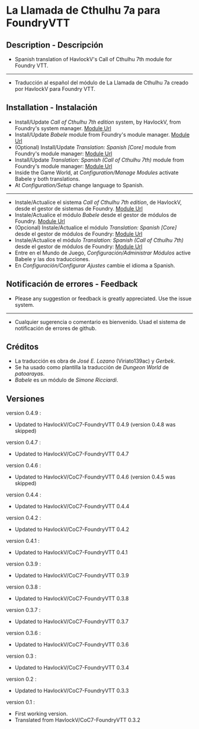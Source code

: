 # La Llamada de Cthulhu 7a para FoundryVTT

## Description - Descripción  

* Spanish translation of HavlockV's Call of Cthulhu 7th module for Foundry VTT.
----
* Traducción al español del módulo de La Llamada de Cthulhu 7a creado por HavlockV para Foundry VTT.

## Installation - Instalación  

* Install/Update _Call of Cthulhu 7th edition_ system, by HavlockV, from Foundry's system manager.
[Module Url](https://foundryvtt.com/packages/CoC7/)
* Install/Update _Babele_ module from Foundry's module manager.
[Module Url](https://foundryvtt.com/packages/babele/)
* (Optional) Install/Update _Translation: Spanish [Core]_ module from Foundry's module manager:
[Module Url](https://foundryvtt.com/packages/FoundryVTT-ES/)
* Install/Update _Translation: Spanish (Call of Cthulhu 7th)_ module from Foundry's module manager:
[Module Url](https://foundryvtt.com/packages/call-of-cthulhu-7th-babele-es/)
* Inside the Game World, at _Configuration/Manage Modules_ activate Babele y both translations.
* At _Configuration/Setup_ change language to Spanish.
----
* Instale/Actualice el sistema _Call of Cthulhu 7th edition_, de HavlockV, desde el gestor de sistemas de Foundry.
[Module Url](https://foundryvtt.com/packages/CoC7/)
* Instale/Actualice el módulo _Babele_ desde el gestor de módulos de Foundry.
[Module Url](https://foundryvtt.com/packages/babele/)
* (Opcional) Instale/Actualice el módulo _Translation: Spanish [Core]_ desde el gestor de módulos de Foundry:
[Module Url](https://foundryvtt.com/packages/FoundryVTT-ES/)
* Instale/Actualice el módulo _Translation: Spanish (Call of Cthulhu 7th)_ desde el gestor de módulos de Foundry:
[Module Url](https://foundryvtt.com/packages/call-of-cthulhu-7th-babele-es/)
* Entre en el Mundo de Juego, _Configuración/Administrar Módulos_ active Babele y las dos traducciones.
* En _Configuración/Configurar Ajustes_ cambie el idioma a Spanish.

## Notificación de errores - Feedback  

* Please any suggestion or feedback is greatly appreciated. Use the issue system.
----
* Cualquier sugerencia o comentario es bienvenido. Usad el sistema de notificación de errores de github.

## Créditos  

* La traducción es obra de *José E. Lozano* (Viriato139ac) y *Gerbek*.
* Se ha usado como plantilla la traducción de *Dungeon World* de *patoarayas*.
* *Babele* es un módulo de *Simone Ricciardi*.

## Versiones

version 0.4.9 :

* Updated to HavlockV/CoC7-FoundryVTT 0.4.9 (version 0.4.8 was skipped)

version 0.4.7 :

* Updated to HavlockV/CoC7-FoundryVTT 0.4.7

version 0.4.6 :

* Updated to HavlockV/CoC7-FoundryVTT 0.4.6 (version 0.4.5 was skipped)

version 0.4.4 :

* Updated to HavlockV/CoC7-FoundryVTT 0.4.4

version 0.4.2 :

* Updated to HavlockV/CoC7-FoundryVTT 0.4.2

version 0.4.1 :

* Updated to HavlockV/CoC7-FoundryVTT 0.4.1

version 0.3.9 :

* Updated to HavlockV/CoC7-FoundryVTT 0.3.9

version 0.3.8 :

* Updated to HavlockV/CoC7-FoundryVTT 0.3.8

version 0.3.7 :

* Updated to HavlockV/CoC7-FoundryVTT 0.3.7

version 0.3.6 :

* Updated to HavlockV/CoC7-FoundryVTT 0.3.6

version 0.3 :

* Updated to HavlockV/CoC7-FoundryVTT 0.3.4

version 0.2 :

* Updated to HavlockV/CoC7-FoundryVTT 0.3.3

version 0.1 :

* First working version.
* Translated from HavlockV/CoC7-FoundryVTT 0.3.2 